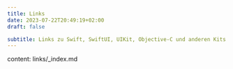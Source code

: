 ```yaml
---
title: Links
date: 2023-07-22T20:49:19+02:00
draft: false

subtitle: Links zu Swift, SwiftUI, UIKit, Objective-C und anderen Kits
---
```


<span class="csKey">content: links/_index.md </span>